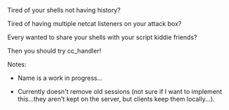 Tired of your shells not having history?

Tired of having multiple netcat listeners on your attack box?

Every wanted to share your shells with your script kiddie friends?

Then you should try cc_handler!

Notes:

- Name is a work in progress...

- Currently doesn't remove old sessions (not sure if I want to implement this...they aren't kept on the server, but clients keep them locally...).